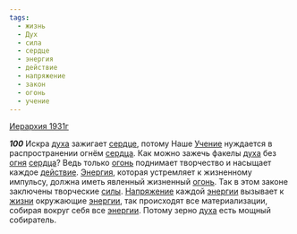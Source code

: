 ```yaml
---
tags:
  - жизнь
  - Дух
  - сила
  - сердце
  - энергия
  - действие
  - напряжение
  - закон
  - огонь
  - учение
---
```


[Иерархия 1931г](https://127.0.0.1:4002/agni/1931)

___100___
Искра [духа](../../../tags/#Дух) зажигает [сердце](../../../tags/#сердце), потому Наше [Учение](../../../tags/#учение) нуждается в распространении огнём [сердца](../../../tags/#сердце). Как можно зажечь факелы [духа](../../../tags/#Дух) без [огня](../../../tags/#[огонь](../../../tags/#огонь)) [сердца](../../../tags/#сердце)? Ведь только [огонь](../../../tags/#огонь) поднимает творчество и насыщает каждое [действие](../../../tags/#действие). [Энергия](../../../tags/#энергия), которая устремляет к жизненному импульсу, должна иметь явленный жизненный [огонь](../../../tags/#огонь). Так в этом законе заключены творческие [силы](../../../tags/#сила). [Напряжение](../../../tags/#напряжение) каждой [энергии](../../../tags/#энергия) вызывает к [жизни](../../../tags/#жизнь) окружающие [энергии](../../../tags/#энергия), так происходят все материализации, собирая вокруг себя все [энергии](../../../tags/#энергия). Потому зерно [духа](../../../tags/#Дух) есть мощный собиратель.   

